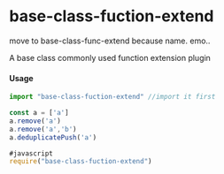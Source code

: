 # base-class-fuction-extend

move to base-class-func-extend because name. emo..

A base class commonly used function extension plugin

#### Usage

```js
import "base-class-fuction-extend" //import it first

const a = ['a']
a.remove('a')
a.remove('a','b')
a.deduplicatePush('a')

#javascript
require("base-class-fuction-extend")

```
